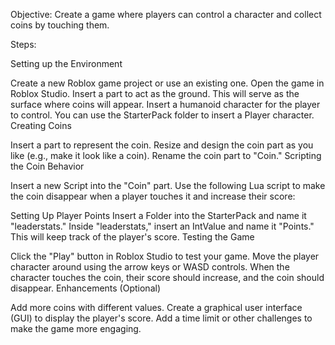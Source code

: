 Objective: Create a game where players can control a character and collect coins by touching them.

Steps:

Setting up the Environment

Create a new Roblox game project or use an existing one.
Open the game in Roblox Studio.
Insert a part to act as the ground. This will serve as the surface where coins will appear.
Insert a humanoid character for the player to control. You can use the StarterPack folder to insert a Player character.
Creating Coins

Insert a part to represent the coin.
Resize and design the coin part as you like (e.g., make it look like a coin).
Rename the coin part to "Coin."
Scripting the Coin Behavior

Insert a new Script into the "Coin" part.
Use the following Lua script to make the coin disappear when a player touches it and increase their score:

Setting Up Player Points
Insert a Folder into the StarterPack and name it "leaderstats."
Inside "leaderstats," insert an IntValue and name it "Points." This will keep track of the player's score.
Testing the Game

Click the "Play" button in Roblox Studio to test your game.
Move the player character around using the arrow keys or WASD controls.
When the character touches the coin, their score should increase, and the coin should disappear.
Enhancements (Optional)

Add more coins with different values.
Create a graphical user interface (GUI) to display the player's score.
Add a time limit or other challenges to make the game more engaging.

